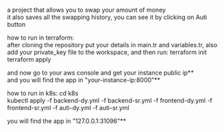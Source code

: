 a project that allows you to swap your amount of money  
it also saves all the swapping history, you can see it by clicking on Auti button  

how to run in terraform:  
after cloning the repository put your details in main.tr and variables.tr, also add your private_key file
to the workspace, and then run:
terraform init  
terraform apply

  
and now go to your aws console and get your instance public ip**  
and you will find the app in "your-instance-ip:8000"**  

how to run in k8s: 
cd k8s  
kubectl apply -f backend-dy.yml -f backend-sr.yml -f frontend-dy.yml -f frontend-sr.yml -f auti-dy.yml -f auti-sr.yml  

you will find the app in "127.0.0.1:31096"**  


